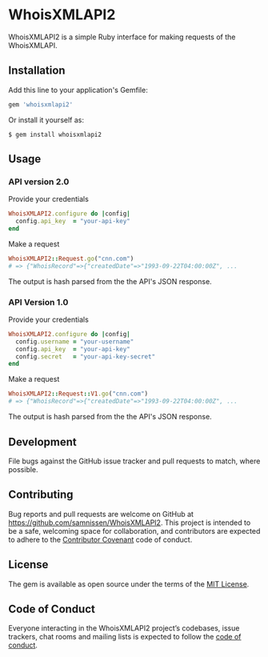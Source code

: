 # WhoisXMLAPI2

WhoisXMLAPI2 is a simple Ruby interface for making requests of the WhoisXMLAPI.

## Installation

Add this line to your application's Gemfile:

```ruby
gem 'whoisxmlapi2'
```

Or install it yourself as:

    $ gem install whoisxmlapi2

## Usage

### API version 2.0

Provide your credentials

```ruby
WhoisXMLAPI2.configure do |config|
  config.api_key  = "your-api-key"
end
```

Make a request

```ruby
WhoisXMLAPI2::Request.go("cnn.com")
# => {"WhoisRecord"=>{"createdDate"=>"1993-09-22T04:00:00Z", ...
```

The output is hash parsed from the the API's JSON response.


### API Version 1.0

Provide your credentials

```ruby
WhoisXMLAPI2.configure do |config|
  config.username = "your-username"
  config.api_key  = "your-api-key"
  config.secret   = "your-api-key-secret"
end
```

Make a request

```ruby
WhoisXMLAPI2::Request::V1.go("cnn.com")
# => {"WhoisRecord"=>{"createdDate"=>"1993-09-22T04:00:00Z", ...
```

The output is hash parsed from the the API's JSON response.

## Development

File bugs against the GitHub issue tracker and pull requests to match, where possible.

## Contributing

Bug reports and pull requests are welcome on GitHub at https://github.com/samnissen/WhoisXMLAPI2. This project is intended to be a safe, welcoming space for collaboration, and contributors are expected to adhere to the [Contributor Covenant](http://contributor-covenant.org) code of conduct.

## License

The gem is available as open source under the terms of the [MIT License](https://opensource.org/licenses/MIT).

## Code of Conduct

Everyone interacting in the WhoisXMLAPI2 project’s codebases, issue trackers, chat rooms and mailing lists is expected to follow the [code of conduct](https://github.com/[USERNAME]/whoisxmlapi2/blob/master/CODE_OF_CONDUCT.md).
